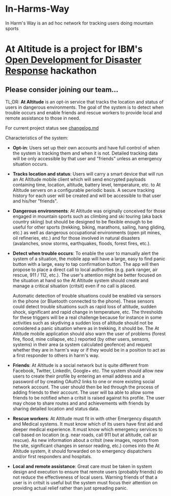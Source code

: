 # In-Harms-Way
In Harm's Way is an ad hoc network for tracking users doing mountain sports

# At Altitude is a project for IBM's [Open Development for Disaster Response](http://ibm.co/1NJTF3w) hackathon

## Please consider joining our team...

TL;DR: __At Altitude__ is an opt-in service that tracks the location and status of users in dangerous environments.  The goal of the system is to detect when trouble occurs and enable friends and rescue workers to provide local and remote assistance to those in need.

For current project status see [changelog.md](changelog.md)

Characteristics of the system:

* __Opt-in__: Users set up their own accounts and have full control of when the system is tracking them and when it is not.  Detailed tracking data will be only accessible by that user and "friends" unless an emergency situation occurs.

* __Tracks location and status__: Users will carry a smart device that will run an At Altitude mobile client which will send encrypted payloads containing time, location, altitude, battery level, temperature, etc. to At Altitude servers on a configurable periodic basis.  A secure tracking history for each user will be created and will be accessible to that user and his/her "friends".

* __Dangerous environments__: At Altitude was originally conceived for those engaged in mountain sports such as climbing and ski touring (aka back country skiing) but should be designed to be flexible enough to be useful for other sports (trekking, biking, marathons, sailing, hang gliding, etc.) as well as dangerous occupational environments (open pit mines, oil refineries, etc.) and for those involved in natural disasters (avalanches, snow storms, earthquakes, floods, forest fires, etc.).

* __Detect when trouble occurs__: To enable the user to manually alert the system of a situation, the mobile app will have a large, easy to find panic button with a large, easy to tap confirmation button.  The app will then propose to place a direct call to local authorities (e.g. park ranger, air rescue, 911 / 112,  etc.).  The user's attention might be better focused on the situation at hand so the At Altitude system should create and manage a critical situation (critsit) even if no call is placed.

    Automatic detection of trouble situations could be enabled via sensors in the phone (or Bluetooth connected to the phone). These sensors could detect trouble situations such as rapid loss of altitude, sudden shock, significant and rapid change in temperature, etc. The thresholds for these triggers will be a real challenge because for instance in some activities such as skydiving a sudden loss of altitude should not be considered a panic situation where as in trekking, it should be. The At Altitude mobile application should also warn the user of problems (forest fire, flood, mine collapse, etc.) reported (by other users, sensors, systems) in their area (a system calculated geofence) and request whether they are in harm's way or if they would be in a position to act as a first responder to others in harm's way.

* __Friends__: At Altitude is a social network but is quite different from Facebook, Twitter, LinkedIn, Google+ etc.  The system should allow new users to create their profile by entering an email address and a password of by creating OAuth2 links to one or more existing social network account.  The user should then be led through the process of adding friends to their account.  The user will ba able to allow some friends to be notified when a critsit is raised against his profile.  The user may chose to share routes and and achievements with friends by sharing detailed location and status data.

* __Rescue workers__: At Altitude must fit in with other Emergency dispatch and Medical systems.  It must know which of its users have first aid and deeper medical experience.  It must know which emergency services to call based on location (e.g. near roads, call 911 but at altitude, call air rescue).  As new information about a critsit (new images, reports from the site, significant changes in sensor reading, etc.) comes into the At Altitude system, it should forwarded on to emergency dispatchers and/or first responders and hospitals.

* __Local and remote assistance__: Great care must be taken in system design and execution to ensure that remote users (probably friends) do not reduce the effectiveness of local users.  Warning friends of that a user is in critsit is useful but the system must focus their attention on providing actual relief rather than just spreading panic.
